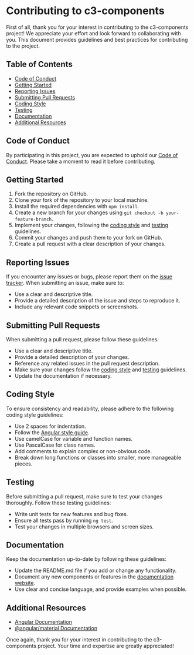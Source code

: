# Contributing to c3-components

First of all, thank you for your interest in contributing to the c3-components project! We appreciate your effort and look forward to collaborating with you. This document provides guidelines and best practices for contributing to the project.

## Table of Contents

- [Code of Conduct](#code-of-conduct)
- [Getting Started](#getting-started)
- [Reporting Issues](#reporting-issues)
- [Submitting Pull Requests](#submitting-pull-requests)
- [Coding Style](#coding-style)
- [Testing](#testing)
- [Documentation](#documentation)
- [Additional Resources](#additional-resources)

## Code of Conduct

By participating in this project, you are expected to uphold our [Code of Conduct](./CODE_OF_CONDUCT.md). Please take a moment to read it before contributing.

## Getting Started

1. Fork the repository on GitHub.
2. Clone your fork of the repository to your local machine.
3. Install the required dependencies with `npm install`.
4. Create a new branch for your changes using `git checkout -b your-feature-branch`.
5. Implement your changes, following the [coding style](#coding-style) and [testing](#testing) guidelines.
6. Commit your changes and push them to your fork on GitHub.
7. Create a pull request with a clear description of your changes.

## Reporting Issues

If you encounter any issues or bugs, please report them on the [issue tracker](https://github.com/Kroenen62/c3-components/issues). When submitting an issue, make sure to:

- Use a clear and descriptive title.
- Provide a detailed description of the issue and steps to reproduce it.
- Include any relevant code snippets or screenshots.

## Submitting Pull Requests

When submitting a pull request, please follow these guidelines:

- Use a clear and descriptive title.
- Provide a detailed description of your changes.
- Reference any related issues in the pull request description.
- Make sure your changes follow the [coding style](#coding-style) and [testing](#testing) guidelines.
- Update the documentation if necessary.

## Coding Style

To ensure consistency and readability, please adhere to the following coding style guidelines:

- Use 2 spaces for indentation.
- Follow the [Angular style guide](https://angular.io/guide/styleguide).
- Use camelCase for variable and function names.
- Use PascalCase for class names.
- Add comments to explain complex or non-obvious code.
- Break down long functions or classes into smaller, more manageable pieces.

## Testing

Before submitting a pull request, make sure to test your changes thoroughly. Follow these testing guidelines:

- Write unit tests for new features and bug fixes.
- Ensure all tests pass by running `ng test`.
- Test your changes in multiple browsers and screen sizes.

## Documentation

Keep the documentation up-to-date by following these guidelines:

- Update the README.md file if you add or change any functionality.
- Document any new components or features in the [documentation website](https://c3-components.example.com/).
- Use clear and concise language, and provide examples when possible.

## Additional Resources

- [Angular Documentation](https://angular.io/docs)
- [@angular/material Documentation](https://material.angular.io/)

Once again, thank you for your interest in contributing to the c3-components project. Your time and expertise are greatly appreciated!
